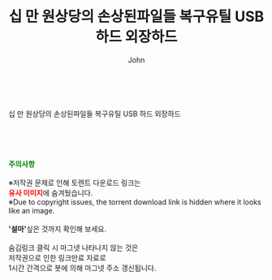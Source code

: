 ﻿---
layout: post
title:  "십 만 원상당의 손상된파일들 복구유틸 USB 하드 외장하드"
author: John
categories: [ 게임/유틸 ]
tags: [  ]
image:  
description: "십 만 원상당의 손상된파일들 복구유틸 USB 하드 외장하드 torrent 정보 공유"
toc: true
toc_sticky: true
---

<br>
<div class="view-img">
</div><div class="view-content" itemprop="description">
<p>십 만 원상당의 손상된파일들 복구유틸 USB 하드 외장하드<br/></p> </div>
    
<br><br><br>
<p data-ke-size="size16"><b><span style="color: green;">주의사항</span></b><br /><br />※저작권 문제로 인해 토렌트 다운로드 링크는<br /><b><span style="color: red;">유사 이미지</span></b>에 숨겨뒀습니다.<br />※Due to copyright issues, the torrent download link is hidden where it looks like an image.<br /><br /><b>'설마'</b>싶은 것까지 확인해 보세요.<br /><br />숨김링크 클릭 시 마그넷 나타나지 않는 것은<br />저작권으로 인한 링크만료 자료로<br />1시간 간격으로 봇에 의해 마그넷 주소 갱신됩니다.</p>
